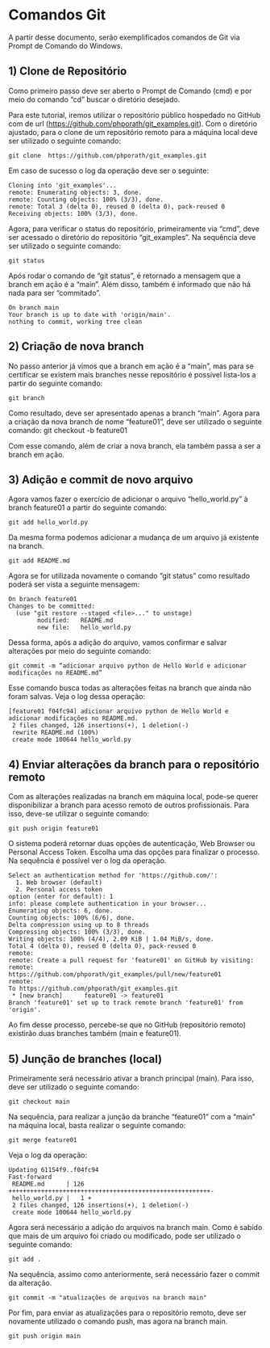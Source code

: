 # Comandos Git

A partir desse documento, serão exemplificados comandos de Git via Prompt de Comando do Windows.

## 1)	Clone de Repositório

Como primeiro passo deve ser aberto o Prompt de Comando (cmd) e por meio do comando “cd” buscar o diretório desejado.

Para este tutorial, iremos utilizar o repositório público hospedado no GitHub com de url (https://github.com/phporath/git_examples.git). Com o diretório ajustado, para o clone de um repositório remoto para a máquina local deve ser utilizado o seguinte comando:

```
git clone  https://github.com/phporath/git_examples.git
```

Em caso de sucesso o log da operação deve ser o seguinte:

```
Cloning into 'git_examples'...
remote: Enumerating objects: 3, done.
remote: Counting objects: 100% (3/3), done.
remote: Total 3 (delta 0), reused 0 (delta 0), pack-reused 0
Receiving objects: 100% (3/3), done.
```

Agora, para verificar o status do repositório, primeiramente via “cmd”, deve ser acessado o diretório do repositório “git_examples”. Na sequência deve ser utilizado o seguinte comando:

```
git status
```

Após rodar o comando de “git status”, é retornado a mensagem que a branch em ação é a “main”. Além disso, também é informado que não há nada para ser “commitado”.

```
On branch main
Your branch is up to date with 'origin/main'.
nothing to commit, working tree clean
```

## 2)	Criação de nova branch

No passo anterior já vimos que a branch em ação é a “main”, mas para se certificar se existem mais branches nesse repositório é possível lista-los a partir do seguinte comando:

```
git branch
```

Como resultado, deve ser apresentado apenas a branch “main”. Agora para a criação da nova branch de nome “feature01”, deve ser utilizado o seguinte comando:
git checkout -b feature01

Com esse comando, além de criar a nova branch, ela também passa a ser a branch em ação.

## 3)	Adição e commit de novo arquivo
Agora vamos fazer o exercício de adicionar o arquivo “hello_world.py” à branch feature01 a partir do seguinte comando:

```
git add hello_world.py
```

Da mesma forma podemos adicionar a mudança de um arquivo já existente na branch.

```
git add README.md
```

Agora se for utilizada novamente o comando “git status” como resultado poderá ser vista a seguinte mensagem:

```
On branch feature01
Changes to be committed:
  (use "git restore --staged <file>..." to unstage)
        modified:   README.md
        new file:   hello_world.py
```

Dessa forma, após a adição do arquivo, vamos confirmar e salvar alterações por meio do seguinte comando:

```
git commit -m “adicionar arquivo python de Hello World e adicionar modificações no README.md”
```

Esse comando busca todas as alterações feitas na branch que ainda não foram salvas. Veja o log dessa operação:

```
[feature01 f04fc94] adicionar arquivo python de Hello World e adicionar modificações no README.md.
 2 files changed, 126 insertions(+), 1 deletion(-)
 rewrite README.md (100%)
 create mode 100644 hello_world.py
```

## 4)	Enviar alterações da branch para o repositório remoto

Com as alterações realizadas na branch em máquina local, pode-se querer disponibilizar a branch para acesso remoto de outros profissionais. Para isso, deve-se utilizar o seguinte comando:

```
git push origin feature01
```

O sistema poderá retornar duas opções de autenticação, Web Browser ou Personal Access Token. Escolha uma das opções para finalizar o processo. Na sequência é possível ver o log da operação.

```
Select an authentication method for 'https://github.com/':
  1. Web browser (default)
  2. Personal access token
option (enter for default): 1
info: please complete authentication in your browser...
Enumerating objects: 6, done.
Counting objects: 100% (6/6), done.
Delta compression using up to 8 threads
Compressing objects: 100% (3/3), done.
Writing objects: 100% (4/4), 2.09 KiB | 1.04 MiB/s, done.
Total 4 (delta 0), reused 0 (delta 0), pack-reused 0
remote:
remote: Create a pull request for 'feature01' on GitHub by visiting:
remote:      https://github.com/phporath/git_examples/pull/new/feature01
remote:
To https://github.com/phporath/git_examples.git
 * [new branch]      feature01 -> feature01
Branch 'feature01' set up to track remote branch 'feature01' from 'origin'.
```

Ao fim desse processo, percebe-se que no GitHub (repositório remoto) existirão duas branches também (main e feature01). 

## 5)	Junção de branches (local)

Primeiramente será necessário ativar a branch principal (main). Para isso, deve ser utilizado o seguinte comando:

```
git checkout main
```

Na sequência, para realizar a junção da branche “feature01” com a “main” na máquina local, basta realizar o seguinte comando:

```
git merge feature01
```

Veja o log da operação:
```
Updating 61154f9..f04fc94
Fast-forward
 README.md      | 126 ++++++++++++++++++++++++++++++++++++++++++++++++++++++++-
 hello_world.py |   1 +
 2 files changed, 126 insertions(+), 1 deletion(-)
 create mode 100644 hello_world.py
```

Agora será necessário a adição do arquivos na branch main. Como é sabido que mais de um arquivo foi criado ou modificado, pode ser utilizado o seguinte comando:

```
git add .
```

Na sequência, assimo como anteriormente, será necessário fazer o commit da alteração.

```
git commit -m "atualizações de arquivos na branch main"
```

Por fim, para enviar as atualizações para o repositório remoto, deve ser novamente utilizado o comando push, mas agora na branch main.

```
git push origin main
```
